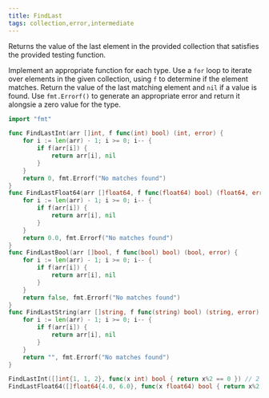 ```yaml
---
title: FindLast
tags: collection,error,intermediate
---
```


Returns the value of the last element in the provided collection that satisfies the provided testing function.

Implement an appropriate function for each type.
Use a `for` loop to iterate over elements in the given collection, using `f` to determine if the element matches.
Return the value of the last matching element and `nil` if a value is found.
Use `fmt.Errorf()` to generate an appropriate error and return it alongsie a zero value for the type.

```go
import "fmt"

func FindLastInt(arr []int, f func(int) bool) (int, error) {
	for i := len(arr) - 1; i >= 0; i-- {
		if f(arr[i]) {
			return arr[i], nil
		}
	}
	return 0, fmt.Errorf("No matches found")
}
func FindLastFloat64(arr []float64, f func(float64) bool) (float64, error) {
	for i := len(arr) - 1; i >= 0; i-- {
		if f(arr[i]) {
			return arr[i], nil
		}
	}
	return 0.0, fmt.Errorf("No matches found")
}
func FindLastBool(arr []bool, f func(bool) bool) (bool, error) {
	for i := len(arr) - 1; i >= 0; i-- {
		if f(arr[i]) {
			return arr[i], nil
		}
	}
	return false, fmt.Errorf("No matches found")
}
func FindLastString(arr []string, f func(string) bool) (string, error) {
	for i := len(arr) - 1; i >= 0; i-- {
		if f(arr[i]) {
			return arr[i], nil
		}
	}
	return "", fmt.Errorf("No matches found")
}
```

```go
FindLastInt([]int{1, 1, 2}, func(x int) bool { return x%2 == 0 }) // 2 nil
FindLastFloat64([]float64{4.0, 6.0}, func(x float64) bool { return x%2.0 == 1.0 }) // 0.0 "No matches found"
```
